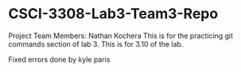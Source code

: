 # CSCI-3308-Lab3-Team3-Repo
Project Team Members: 
Nathan Kochera
This is for the practicing git commands section of lab 3.
This is for 3.10 of the lab.

Fixed errors done by kyle paris
